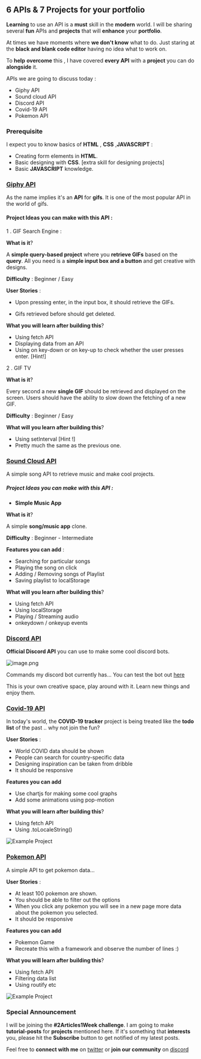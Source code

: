 ## 6 APIs & 7  Projects for your portfolio

**Learning** to use an API is a **must** skill in the **modern** world. I will be sharing several **fun** APIs and **projects** that will **enhance** your **portfolio**.

At times we have moments where **we don't know** what to do. Just staring at the **black and blank code editor** having no idea what to work on.

To **help**  **overcome** this , I have covered **every API** with a **project** you can do **alongside** it.

APIs we are going to discuss today :
 - Giphy API
 - Sound cloud API
 - Discord API
 - Covid-19 API
 - Pokemon API

### Prerequisite

I expect you to know basics of **HTML** , **CSS** ,**JAVASCRIPT** :

- Creating form elements in **HTML**.
- Basic designing with **CSS**. [extra skill for designing projects]
- Basic  **JAVASCRIPT** knowledge.

### [Giphy API](https://developers.giphy.com/branch/master/docs/api/)

As the name implies it's an **API** for **gifs**. It is one of the most popular API in the world of gifs. 

#### **Project Ideas** you can make with this **API** :
1 . GIF Search Engine :

**What is it**?

A **simple query-based project** where you **retrieve GIFs** based on the **query**. All you need is a **simple input box and a button** and get creative with designs.

**Difficulty** : Beginner / Easy 

**User Stories** :

- Upon pressing enter, in the input box, it should retrieve the GIFs.

- Gifs retrieved before should get deleted.

**What you will learn after building this**?

- Using fetch API
- Displaying data from an API
- Using on key-down or on key-up to check whether the user presses enter. [Hint!]


2 . GIF TV

**What is it**?

Every second a new **single GIF** should be retrieved and displayed on the screen. Users should have the ability to slow down the fetching of a new GIF. 

**Difficulty** : Beginner / Easy

**What will you learn after building this**?

- Using setInterval [Hint !]
- Pretty much the same as the previous one.

### [Sound Cloud API](https://developers.soundcloud.com/docs/api/guide)

A simple song API to retrieve music and make cool projects. 

##### **Project Ideas** you can make with this **API** :

- **Simple Music App**

**What is it**?

A simple **song/music app** clone.

**Difficulty** : Beginner - Intermediate

**Features you can add** :
 - Searching for particular songs 
 - Playing the song on click
 - Adding / Removing songs of Playlist
 - Saving playlist to localStorage

**What will you learn after building this**?

- Using fetch API
- Using localStorage
- Playing / Streaming audio
- onkeydown / onkeyup events

### [Discord API](https://discord.com/developers/docs/intro)

**Official Discord API** you can use to make some cool discord bots.

![image.png](https://cdn.hashnode.com/res/hashnode/image/upload/v1601446810561/X20OikZ9H.png)

Commands my discord bot currently has... You can test the bot out [here](https://discord.gg/h7xc2kA)

This is your own creative space, play around with it. Learn new things and enjoy them.

### [Covid-19 API](https://covid2019-api.herokuapp.com/docs)

In today's world, the **COVID-19 tracker** project is being treated like the **todo list** of the past .. why not join the fun?


**User Stories** :

 - World COVID data should be shown
 - People can search for country-specific data
 - Designing inspiration can be taken from dribble
 - It should be responsive

**Features you can add** 

- Use chartjs for making some cool graphs
- Add some animations using pop-motion

**What you will learn after building this**?

- Using fetch API
- Using .toLocaleString()

![Example Project](https://cdn.hashnode.com/res/hashnode/image/upload/v1601452158604/AigAF4QLZ.png)

### [Pokemon API](https://pokeapi.co/docs/v2)

A simple API to get pokemon data... 

**User Stories** :

 - At least 100 pokemon are shown.
 - You should be able to filter out the options
 - When you click any pokemon you will see in a new page more data about the pokemon you selected.
 - It should be responsive

**Features you can add** 

 - Pokemon Game 
 - Recreate this with a framework and observe the number of lines :)

**What you will learn after building this**?

- Using fetch API
- Filtering data list
- Using routify etc 

![Example Project](https://cdn.hashnode.com/res/hashnode/image/upload/v1601458512246/yijQJjsDv.png)

### Special Announcement

I will be joining the **#2Articles1Week challenge**. I am going to make **tutorial-posts** for **projects** mentioned here. If it's something that **interests** you, please hit the **Subscribe** button to get notified of my latest posts.


Feel free to **connect with me** on [twitter](https://twitter.com/crafter_coder) or **join our community** on [discord](https://discord.gg/pfJ2txt)